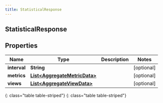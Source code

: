 ```yaml
---
title: StatisticalResponse
---
```

## StatisticalResponse


## Properties

| Name | Type | Description | Notes |
| ------------ | ------------- | ------------- | ------------- |
| **interval** | **String** |  |  [optional] |
| **metrics** | [**List&lt;AggregateMetricData&gt;**](AggregateMetricData.html) |  |  [optional] |
| **views** | [**List&lt;AggregateViewData&gt;**](AggregateViewData.html) |  |  [optional] |
{: class="table table-striped"}
{: class="table table-striped"}


